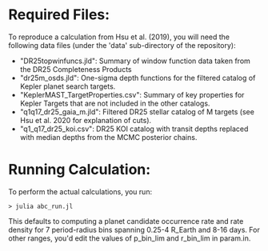 # Required Files:
To reproduce a calculation from Hsu et al. (2019), you will need the following data files (under the 'data' sub-directory of the repository):
* "DR25topwinfuncs.jld": Summary of window function data taken from the DR25 Completeness Products
* "dr25m_osds.jld": One-sigma depth functions for the filtered catalog of Kepler planet search targets.
* "KeplerMAST_TargetProperties.csv": Summary of key properties for Kepler Targets that are not included in the other catalogs.
* "q1q17_dr25_gaia_m.jld": Filtered DR25 stellar catalog of M targets (see Hsu et al. 2020 for explanation of cuts).
* "q1_q17_dr25_koi.csv": DR25 KOI catalog with transit depths replaced with median depths from the MCMC posterior chains.

# Running Calculation:
To perform the actual calculations, you run:
```
> julia abc_run.jl
```

This defaults to computing a planet candidate occurrence rate and rate density for 7 period-radius bins spanning 0.25-4 R_Earth and 8-16 days.
For other ranges, you'd edit the values of p_bin_lim and r_bin_lim in param.in.